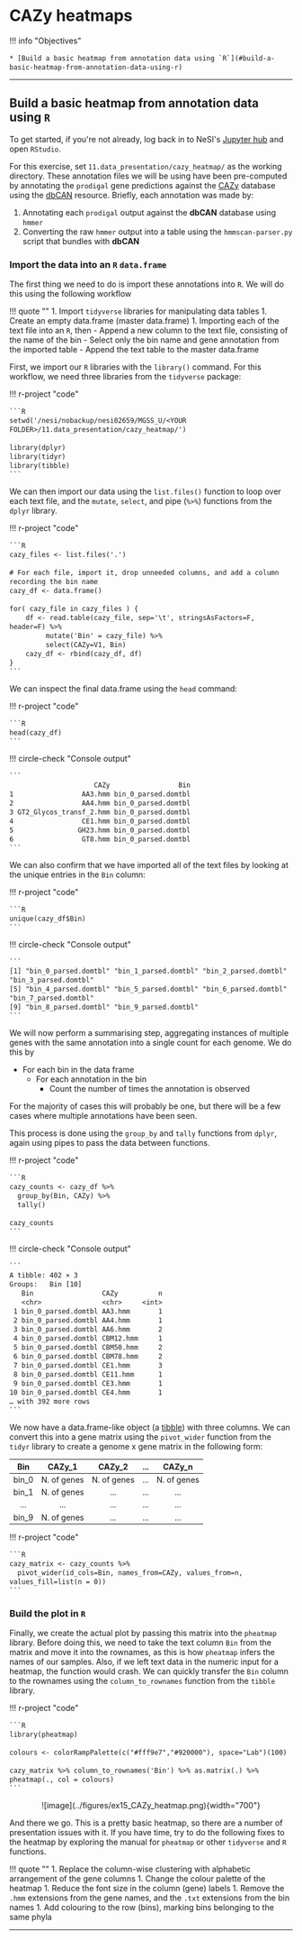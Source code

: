 # CAZy heatmaps

!!! info "Objectives"

    * [Build a basic heatmap from annotation data using `R`](#build-a-basic-heatmap-from-annotation-data-using-r)

---

## Build a basic heatmap from annotation data using `R`

To get started, if you're not already, log back in to NeSI's [Jupyter hub](https://jupyter.nesi.org.nz/hub/login) and open `RStudio`.

For this exercise, set `11.data_presentation/cazy_heatmap/` as the working directory. These annotation files we will be using have been pre-computed by annotating the `prodigal` gene predictions against the [CAZy](http://www.cazy.org/) database using the [dbCAN](http://bcb.unl.edu/dbCAN2/) resource. Briefly, each annotation was made by:

1. Annotating each `prodigal` output against the **dbCAN** database using `hmmer`
1. Converting the raw `hmmer` output into a table using the `hmmscan-parser.py` script that bundles with **dbCAN**

### Import the data into an `R` `data.frame`

The first thing we need to do is import these annotations into `R`. We will do this using the following workflow

!!! quote ""
    1. Import `tidyverse` libraries for manipulating data tables
    1. Create an empty data.frame (master data.frame)
    1. Importing each of the text file into an `R`, then 
        - Append a new column to the text file, consisting of the name of the bin
        - Select only the bin name and gene annotation from the imported table
        - Append the text table to the master data.frame

First, we import our `R` libraries with the `library()` command. For this workflow, we need three libraries from the `tidyverse` package:

!!! r-project "code"

    ```R
    setwd('/nesi/nobackup/nesi02659/MGSS_U/<YOUR FOLDER>/11.data_presentation/cazy_heatmap/')

    library(dplyr)
    library(tidyr)
    library(tibble)
    ```

We can then import our data using the `list.files()` function to loop over each text file, and the `mutate`, `select`, and pipe (`%>%`) functions from the `dplyr` library.

!!! r-project "code"

    ```R
    cazy_files <- list.files('.')

    # For each file, import it, drop unneeded columns, and add a column recording the bin name
    cazy_df <- data.frame()

    for( cazy_file in cazy_files ) {
        df <- read.table(cazy_file, sep='\t', stringsAsFactors=F, header=F) %>% 
             mutate('Bin' = cazy_file) %>%
             select(CAZy=V1, Bin)
        cazy_df <- rbind(cazy_df, df)
    }
    ```

We can inspect the final data.frame using the `head` command:

!!! r-project "code"

    ```R
    head(cazy_df)
    ```

!!! circle-check "Console output"

    ```
                         CAZy                 Bin
    1                 AA3.hmm bin_0_parsed.domtbl
    2                 AA4.hmm bin_0_parsed.domtbl
    3 GT2_Glycos_transf_2.hmm bin_0_parsed.domtbl
    4                 CE1.hmm bin_0_parsed.domtbl
    5                GH23.hmm bin_0_parsed.domtbl
    6                 GT8.hmm bin_0_parsed.domtbl
    ```

We can also confirm that we have imported all of the text files by looking at the unique entries in the `Bin` column:

!!! r-project "code"

    ```R
    unique(cazy_df$Bin)
    ```

!!! circle-check "Console output"

    ```
    [1] "bin_0_parsed.domtbl" "bin_1_parsed.domtbl" "bin_2_parsed.domtbl" "bin_3_parsed.domtbl"
    [5] "bin_4_parsed.domtbl" "bin_5_parsed.domtbl" "bin_6_parsed.domtbl" "bin_7_parsed.domtbl"
    [9] "bin_8_parsed.domtbl" "bin_9_parsed.domtbl"
    ```

We will now perform a summarising step, aggregating instances of multiple genes with the same annotation into a single count for each genome. We do this by

- For each bin in the data frame
    - For each annotation in the bin
        - Count the number of times the annotation is observed

For the majority of cases this will probably be one, but there will be a few cases where multiple annotations have been seen.

This process is done using the `group_by` and `tally` functions from `dplyr`, again using pipes to pass the data between functions.

!!! r-project "code"

    ```R
    cazy_counts <- cazy_df %>% 
      group_by(Bin, CAZy) %>% 
      tally()

    cazy_counts
    ```

!!! circle-check "Console output"

    ```
    A tibble: 402 × 3
    Groups:   Bin [10]
       Bin                 CAZy          n
       <chr>               <chr>     <int>
     1 bin_0_parsed.domtbl AA3.hmm       1
     2 bin_0_parsed.domtbl AA4.hmm       1
     3 bin_0_parsed.domtbl AA6.hmm       2
     4 bin_0_parsed.domtbl CBM12.hmm     1
     5 bin_0_parsed.domtbl CBM50.hmm     2
     6 bin_0_parsed.domtbl CBM78.hmm     2
     7 bin_0_parsed.domtbl CE1.hmm       3
     8 bin_0_parsed.domtbl CE11.hmm      1
     9 bin_0_parsed.domtbl CE3.hmm       1
    10 bin_0_parsed.domtbl CE4.hmm       1
    … with 392 more rows
    ```

We now have a data.frame-like object (a [tibble](https://tibble.tidyverse.org/)) with three columns. We can convert this into a gene matrix using the `pivot_wider` function from the `tidyr` library to create a genome x gene matrix in the following form:

|Bin|CAZy_1|CAZy_2|...|CAZy_n|
|:---:|:---:|:---:|:---:|:---:|
|bin_0|N. of genes|N. of genes|...|N. of genes|
|bin_1|N. of genes|...|...|...|
|...|...|...|...|...|
|bin_9|N. of genes|...|...|...|

!!! r-project "code"

    ```R
    cazy_matrix <- cazy_counts %>% 
      pivot_wider(id_cols=Bin, names_from=CAZy, values_from=n, values_fill=list(n = 0))
    ```

### Build the plot in `R`

Finally, we create the actual plot by passing this matrix into the `pheatmap` library. Before doing this, we need to take the text column `Bin` from the matrix and move it into the rownames, as this is how `pheatmap` infers the names of our samples. Also, if we left text data in the numeric input for a heatmap, the function would crash. We can quickly transfer the `Bin` column to the rownames using the `column_to_rownames` function from the `tibble` library.

!!! r-project "code"

    ```R
    library(pheatmap)

    colours <- colorRampPalette(c("#fff9e7","#920000"), space="Lab")(100)

    cazy_matrix %>% column_to_rownames('Bin') %>% as.matrix(.) %>% pheatmap(., col = colours)
    ```
    
<center>
![image](../figures/ex15_CAZy_heatmap.png){width="700"}
</center>

And there we go. This is a pretty basic heatmap, so there are a number of presentation issues with it. If you have time, try to do the following fixes to the heatmap by exploring the manual for `pheatmap` or other `tidyverse` and `R` functions.

!!! quote ""
    1. Replace the column-wise clustering with alphabetic arrangement of the gene columns
    1. Change the colour palette of the heatmap
    1. Reduce the font size in the column (gene) labels
    1. Remove the `.hmm` extensions from the gene names, and the `.txt` extensions from the bin names
    1. Add colouring to the row (bins), marking bins belonging to the same phyla

---
